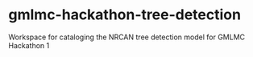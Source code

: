 # gmlmc-hackathon-tree-detection
Workspace for cataloging the NRCAN tree detection model for GMLMC Hackathon 1
